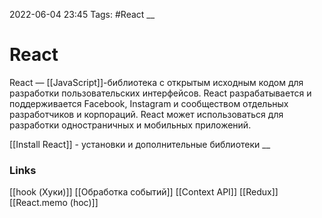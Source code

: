 2022-06-04 23:45
Tags: #React
__
# React
React — [[JavaScript]]-библиотека с открытым исходным кодом для разработки пользовательских интерфейсов. React разрабатывается и поддерживается Facebook, Instagram и сообществом отдельных разработчиков и корпораций. React может использоваться для разработки одностраничных и мобильных приложений.

[[Install React]] - установки и дополнительные библиотеки
__
### Links
[[hook (Хуки)]] [[Обработка событий]] [[Context API]] [[Redux]] [[React.memo (hoc)]]